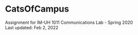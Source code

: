 # CatsOfCampus
 Assignment for IM-UH 1011 Communications Lab - Spring 2020\
 Last updated: Feb 2, 2022
